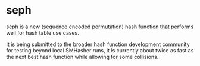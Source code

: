 # seph
seph is a new (sequence encoded permutation) hash function that performs well for hash table use cases.

It is being submitted to the broader hash function development community for testing beyond local SMHasher runs, it is currently about twice as fast as the next best hash function while allowing for some collisions.
